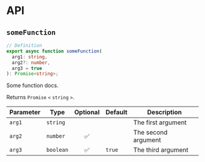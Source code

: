 # API

## `someFunction`

```ts
// Definition
export async function someFunction(
  arg1: string,
  arg2?: number,
  arg3 = true
): Promise<string>;
```

Some function docs.

Returns `Promise` `<` `string` `>`.

| Parameter | Type      | Optional | Default | Description         |
| --------- | --------- | :------: | ------- | ------------------- |
| `arg1`    | `string`  |          |         | The first argument  |
| `arg2`    | `number`  |    ✅    |         | The second argument |
| `arg3`    | `boolean` |    ✅    | `true`  | The third argument  |
